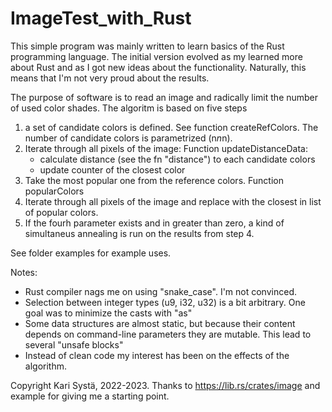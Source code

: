 # ImageTest_with_Rust

This simple program was mainly written to learn basics of the Rust programming language.
The initial version evolved as my learned more about Rust and as I got new ideas about
the functionality.  Naturally, this means that I'm not very proud about the results.
 
The purpose of software is to read an image and radically limit the number of used
color shades. The algoritm is based on five steps
   1) a set of candidate colors is defined. See function createRefColors. The number of
      candidate colors is parametrized (n*n*n).
   2) Iterate through all pixels of the image:
       Function updateDistanceData:
        - calculate distance (see the fn "distance") to each candidate colors
        - update counter of the closest color
   3) Take the most popular one from the reference colors. Function popularColors
   4) Iterate through all pixels of the image and replace with the closest in list of popular
      colors.
   5) If the fourh parameter exists and in greater than zero, a kind of simultaneus annealing is run on
      the results from step 4.

See folder examples for example uses.

Notes: 
   - Rust compiler nags me on using "snake_case". I'm not convinced.
   - Selection between integer types (u9, i32, u32) is a bit arbitrary. One goal was to minimize
     the casts with "as"
   - Some data structures are almost static, but because their content depends on
     command-line parameters they are mutable. This lead to several "unsafe blocks"
   - Instead of clean code my interest has been on the effects of the algorithm.


Copyright Kari Systä, 2022-2023.
Thanks to https://lib.rs/crates/image and example for giving me a starting point.
